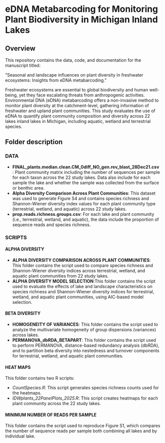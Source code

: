 # eDNA Metabarcoding for Monitoring Plant Biodiversity in Michigan Inland Lakes

## Overview

This repository contains the data, code, and documentation for the manuscript titled:

"Seasonal and landscape influences on plant diversity in freshwater ecosystems: Insights from eDNA metabarcoding."

Freshwater ecosystems are essential to global biodiversity and human well-being, yet they face escalating threats from anthropogenic activities. Environmental DNA (eDNA) metabarcoding offers a non-invasive method to monitor plant diversity at the catchment-level, gathering information of freshwater and upland plant communities. This study evaluates the use of eDNA to quantify plant community composition and diversity across 22 lakes inland lakes in Michigan, including aquatic, wetland and terrestrial species.       

## Folder description

### DATA

- **FINAL_plants.median.clean.CM_0diff_NO_gen.rev_blast_28Dec21.csv**: Plant community matrix including the number of sequences per sample for each taxon across the 22 study lakes. Data also include for each sample the lake and whether the sample was collected from the surface or benthic area.
- **Alpha Diversity Comparison Across Plant Communities**: This dataset was used to generate Figure S4 and contains species richness and Shannon-Wiener diversity index values for each plant community type (terrestrial, wetland, and aquatic) across 22 study lakes.
- **prop.reads.richness.groups.csv**: For each lake and plant community (i.e., terrestrial, wetland, and aquatic), the data include the proportion of sequence reads and species richness.

### SCRIPTS

#### ALPHA DIVERSITY

- **ALPHA DIVERSITY COMPARISON ACROSS PLANT COMMUNITIES**: This folder contains the script used to compare species richness and Shannon-Wiener diversity indices across terrestrial, wetland, and aquatic plant communities from 22 study lakes.
- **ALPHA DIVERSITY MODEL SELECTION**:This folder contains the script used to evaluate the effects of lake and landscape characteristics on species richness and Shannon-Wiener diversity indices for terrestrial, wetland, and aquatic plant communities, using AIC-based model selection.

#### BETA DIVERSITY

- **HOMOGENEITY OF VARIANCES**: This folder contains the script used to analyze the multivariate homogeneity of group dispersions (variances) across lakes.
- **PERMANOVA_dbRDA_BETAPART**: This folder contains the script used to perform PERMANOVA, distance-based redundancy analysis (dbRDA), and to partition beta diversity into nestedness and turnover components for terrestrial, wetland, and aquatic plant communities.

#### HEAT MAPS

This folder contains two R scripts:
- *CountSpecies.R*: This script generates species richness counts used for the heatmaps.
- *IDWplants_22PanelPlots_2025.R*: This script creates heatmaps for each plant community across the 22 study lakes.

#### MINIMUM NUMBER OF READS PER SAMPLE

This folder contains the script used to reproduce Figure S1, which compares the number of sequence reads per sample both combining all lakes and by individual lake. 

